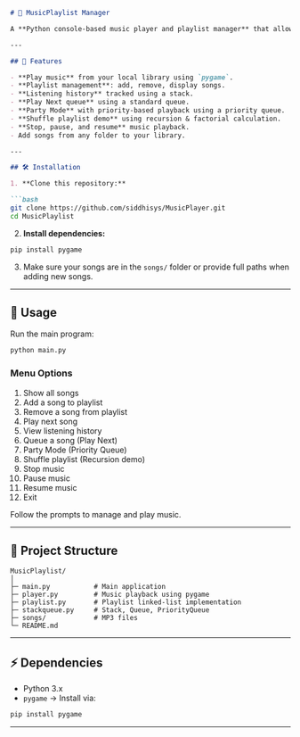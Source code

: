 ````markdown
# 🎵 MusicPlaylist Manager

A **Python console-based music player and playlist manager** that allows you to play songs, manage playlists, and experiment with queue-based song organization.

---

## 🌟 Features

- **Play music** from your local library using `pygame`.
- **Playlist management**: add, remove, display songs.
- **Listening history** tracked using a stack.
- **Play Next queue** using a standard queue.
- **Party Mode** with priority-based playback using a priority queue.
- **Shuffle playlist demo** using recursion & factorial calculation.
- **Stop, pause, and resume** music playback.
- Add songs from any folder to your library.

---

## 🛠️ Installation

1. **Clone this repository:**

```bash
git clone https://github.com/siddhisys/MusicPlayer.git
cd MusicPlaylist
````

2. **Install dependencies:**

```bash
pip install pygame
```

3. Make sure your songs are in the `songs/` folder or provide full paths when adding new songs.

---

## 🚀 Usage

Run the main program:

```bash
python main.py
```

### Menu Options

1. Show all songs
2. Add a song to playlist
3. Remove a song from playlist
4. Play next song
5. View listening history
6. Queue a song (Play Next)
7. Party Mode (Priority Queue)
8. Shuffle playlist (Recursion demo)
9. Stop music
10. Pause music
11. Resume music
12. Exit

Follow the prompts to manage and play music.

---

## 📁 Project Structure

```
MusicPlaylist/
│
├─ main.py           # Main application
├─ player.py         # Music playback using pygame
├─ playlist.py       # Playlist linked-list implementation
├─ stackqueue.py     # Stack, Queue, PriorityQueue
├─ songs/            # MP3 files
└─ README.md
```

---

## ⚡ Dependencies

* Python 3.x
* `pygame` → Install via:

```bash
pip install pygame
```

---



````

